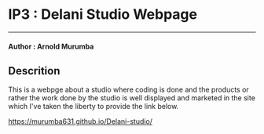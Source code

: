 # IP3 : Delani Studio Webpage
---------

#### Author : Arnold Murumba

## Descrition

This is a webpge about a studio where coding is done and the products or rather the work done by the studio is well displayed and marketed in the site which I've taken the liberty to provide the link below.

https://murumba631.github.io/Delani-studio/
